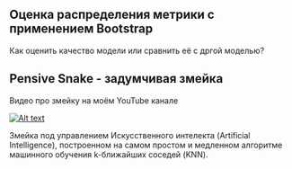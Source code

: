 ## Оценка распределения метрики с применением Bootstrap

Как оценить качество модели или сравнить её с дргой моделью?

## Pensive Snake - задумчивая змейка

Видео про змейку на моём YouTube канале

[![Alt text](https://img.youtube.com/vi/ZjGYrZQe0J8/mq2.jpg)](https://www.youtube.com/watch?v=ZjGYrZQe0J8)

Змейка под управлением Искусственного интелекта (Artificial Intelligence), построенном на самом простом и медленном алгоритме машинного обучения k-ближайших соседей (KNN).
